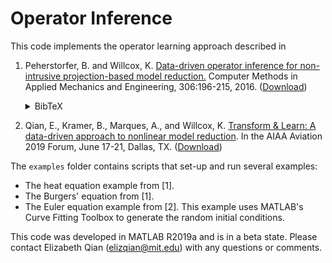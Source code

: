 <style>

.myDiv:target{

display:block !important;

}

</style>

# Operator Inference

This code implements the operator learning approach described in

1. Peherstorfer, B. and Willcox, K. 
[Data-driven operator inference for non-intrusive projection-based model reduction.](https://www.sciencedirect.com/science/article/pii/S0045782516301104)
Computer Methods in Applied Mechanics and Engineering, 306:196-215, 2016.
([Download](https://cims.nyu.edu/~pehersto/preprints/Non-intrusive-model-reduction-Peherstorfer-Willcox.pdf))<details><summary>BibTeX</summary><pre>@article{Peherstorfer16DataDriven,<br/>    title   = {Data-driven operator inference for nonintrusive projection-based model reduction},
    author  = {Peherstorfer, B. and Willcox, K.},
    journal = {Computer Methods in Applied Mechanics and Engineering},
    volume  = {306},
    pages   = {196-215},
    year    = {2016},
}</pre></details>

2. Qian, E., Kramer, B., Marques, A., and Willcox, K. 
[Transform & Learn: A data-driven approach to nonlinear model reduction](https://arc.aiaa.org/doi/10.2514/6.2019-3707).
In the AIAA Aviation 2019 Forum, June 17-21, Dallas, TX. ([Download](https://www.dropbox.com/s/5znea6z1vntby3d/QKMW_aviation19.pdf?dl=0))

The `examples` folder contains scripts that set-up and run several examples:
* The heat equation example from [1].
* The Burgers' equation from [1].
* The Euler equation example from [2]. This example uses MATLAB's Curve Fitting Toolbox to generate the random initial conditions.

This code was developed in MATLAB R2019a and is in a beta state. Please contact Elizabeth Qian (elizqian@mit.edu) with any questions or comments.